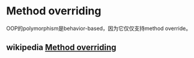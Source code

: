# Method overriding

OOP的polymorphism是behavior-based，因为它仅仅支持method override。

## wikipedia [Method overriding](https://en.wikipedia.org/wiki/Method_overriding)